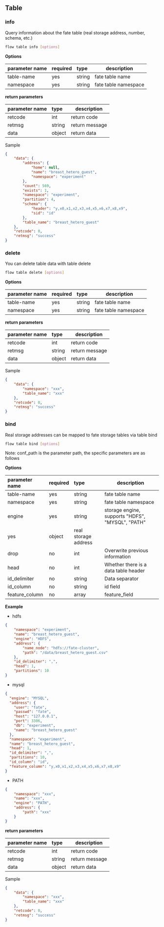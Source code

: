 ## Table

### info

Query information about the fate table (real storage address, number, schema, etc.)

```bash
flow table info [options]
```

**Options**

| parameter name | required | type | description
| :-------- | :--- | :----- | -------------- |
| table-name | yes | string | fate table name |
| namespace | yes | string | fate table namespace |

**return parameters** 

| parameter name | type | description |
| :------ | :----- | -------- |
| retcode | int | return code |
| retmsg | string | return message |
| data | object | return data |

Sample

```json
{
    "data": {
        "address": {
            "home": null,
            "name": "breast_hetero_guest",
            "namespace": "experiment"
        },
        "count": 569,
        "exists": 1,
        "namespace": "experiment",
        "partition": 4,
        "schema": {
            "header": "y,x0,x1,x2,x3,x4,x5,x6,x7,x8,x9",
            "sid": "id"
        },
        "table_name": "breast_hetero_guest"
    },
    "retcode": 0,
    "retmsg": "success"
}
```

### delete

You can delete table data with table delete

```bash
flow table delete [options]
```

**Options**

| parameter name | required | type | description |
| :-------- | :--- | :----- | -------------- |
| table-name | yes | string | fate table name |
| namespace | yes | string | fate table namespace |

**return parameters** 

| parameter name | type | description |
| :------ | :----- | -------- |
| retcode | int | return code |
| retmsg | string | return message |
| data | object | return data |

Sample

```json
{
    "data": {
        "namespace": "xxx",
        "table_name": "xxx"
    },
    "retcode": 0,
    "retmsg": "success"
}
```

### bind

Real storage addresses can be mapped to fate storage tables via table bind

```bash
flow table bind [options]
```

Note: conf_path is the parameter path, the specific parameters are as follows

**Options**

| parameter name | required | type | description |
| :------------- | :--- | :----- | ------------------------------------- |
| table-name | yes | string | fate table name |
| namespace | yes | string | fate table namespace |
| engine | yes | string | storage engine, supports "HDFS", "MYSQL", "PATH" |
| yes | object | real storage address |
| drop | no | int | Overwrite previous information |
| head | no | int | Whether there is a data table header |
| id_delimiter | no | string | Data separator |
| id_column | no | string | id field |
| feature_column | no | array | feature_field |

**Example** 

- hdfs

```json
{
    "namespace": "experiment",
    "name": "breast_hetero_guest",
    "engine": "HDFS",
    "address": {
        "name_node": "hdfs://fate-cluster",
        "path": "/data/breast_hetero_guest.csv"
    },
    "id_delimiter": ",",
    "head": 1,
    "partitions": 10
}
```

- mysql

```json
{
  "engine": "MYSQL",
  "address": {
    "user": "fate",
    "passwd": "fate",
    "host": "127.0.0.1",
    "port": 3306,
    "db": "experiment",
    "name": "breast_hetero_guest"
  },
  "namespace": "experiment",
  "name": "breast_hetero_guest",
  "head": 1,
  "id_delimiter": ",",
  "partitions": 10,
  "id_column": "id",
  "feature_column": "y,x0,x1,x2,x3,x4,x5,x6,x7,x8,x9"
}
```

- PATH

```json
{
    "namespace": "xxx",
    "name": "xxx",
    "engine": "PATH",
    "address": {
        "path": "xxx"
    }
}
```
**return parameters** 

| parameter name | type | description |
| :------ | :----- | -------- |
| retcode | int | return code |
| retmsg | string | return message |
| data | object | return data |

Sample

```json
{
    "data": {
        "namespace": "xxx",
        "table_name": "xxx"
    },
    "retcode": 0,
    "retmsg": "success"
}
```